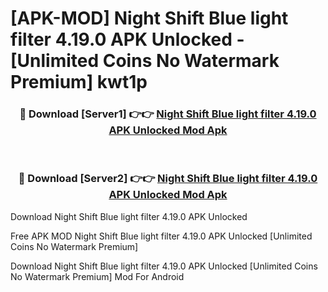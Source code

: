 # [APK-MOD] Night Shift  Blue light filter 4.19.0 APK Unlocked - [Unlimited Coins No Watermark Premium] kwt1p



<div align="center">
<h3>🔴 Download [Server1] 👉👉 <a href="https://momento.my/?title=Night_Shift__Blue_light_filter_4.19.0_APK_Unlocked">Night Shift  Blue light filter 4.19.0 APK Unlocked Mod Apk</a></h3><br>

<h3>🔴 Download [Server2] 👉👉 <a href="https://momento.my/?title=Night_Shift__Blue_light_filter_4.19.0_APK_Unlocked">Night Shift  Blue light filter 4.19.0 APK Unlocked Mod Apk</a></h3>
</div>



Download Night Shift  Blue light filter 4.19.0 APK Unlocked 

Free APK MOD Night Shift  Blue light filter 4.19.0 APK Unlocked [Unlimited Coins No Watermark Premium]

Download Night Shift  Blue light filter 4.19.0 APK Unlocked [Unlimited Coins No Watermark Premium] Mod For Android

